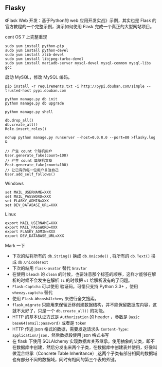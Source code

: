 ## Flasky

《Flask Web 开发：基于Python的 web 应用开发实战》示例，其实也是 Flask 的官方教程的一个完整示例，演示如何使用 Flask 完成一个真正的大型网站项目。

cent OS 7 上完整重现

```
sudo yum install python-pip
sudo yum install python-devel
sudo yum install zlib-devel
sudo yum install libjpeg-turbo-devel
sudo yum install mariadb-server mysql-devel mysql-common mysql-libs gcc
```

启动 MySQL，修改 MySQL 编码。

```
pip install -r requirements.txt -i http://pypi.douban.com/simple --trusted-host pypi.douban.com
```

```
python manage.py db init
python manage.py db upgrade
```

```
python manage.py shell

db.drop_all()
db.create_all()
Role.insert_roles()

```

```
nohup python manage.py runserver --host=0.0.0.0 --port=80 >flasky.log &
```

```
// 产生 count 个随机用户
User.generate_fake(count=100)
// 产生 count 篇随机文章
Post.generate_fake(count=100)
// 让已有的每一位用户关注自己
User.add_self_follows()
```

Windows 

```
set MAIL_USERNAME=XXX
set MAIL_PASSWORD=XXX
set FLASKY_ADMIN=XXX
set DEV_DATABASE_URL=XXX
```

Linux

```
export MAIL_USERNAME=XXX
export MAIL_PASSWORD=XXX
export FLASKY_ADMIN=XXX
export DEV_DATABASE_URL=XXX
```

Mark 一下
- 下次的站将所有的 `db.String()` 换成 `db.Unicode()` , 将所有的 `db.Text()` 换成 `db.UnicodeText`
- 下次的站用 `flask-avatar` 替代 `Gravtar`
- 在使用 `bleach` 的 `clean` 的时候，也要注意那个标签的顺序，这样才能够在解析的时候不会发生在解析 `li` 的时候把 `ul` 给解析没有的了问题。
- `Flask-Captcha` 可以使用 验证码，可惜只支持 Python 3.3+ ，使用 `wheezy.captcha` 替代
- 使用 `Flask-WhooshAlchemy` 来进行全文搜索。
- `flask_migrate` 只能用来保留迁移创建数据结构，并不能保留数据库内容，这就不太好了，只是一个 `db.create_all()` 的功能。
- HTTP 的基本认证方式是 `Authorization` 的 header ，参数是 `Basic base64(email:password)` 或者是 `token`
- HTTP 传送 json 格式的数据，需要发送请求头 `Content-Type: application/json`，然后数据段使用 json 格式书写
- 在 flask 下使用 SQLAlchemy 实现数据库关系继承，使用抽象的父类，即不在数据库中创建，然后分发出来两个子类，在数据库中创建表并使用，好像叫做混合继承（Concrete Table Inheritance）,这两个子类有部分相同的数据域也有部分不同的数据域，同时有相同的第三个表的外键。
